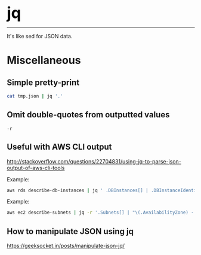 **<span style="font-size:3em;color:black">jq</span>**
***
It's like sed for JSON data.

# Miscellaneous

## Simple pretty-print
```bash
cat tmp.json | jq '.'
```

## Omit double-quotes from outputted values
```
-r
```

## Useful with AWS CLI output
http://stackoverflow.com/questions/22704831/using-jq-to-parse-json-output-of-aws-cli-tools

Example:
```bash
aws rds describe-db-instances | jq ' .DBInstances[] | .DBInstanceIdentifier,.DBInstanceClass,.Endpoint.Address'
```

Example:
```bash
aws ec2 describe-subnets | jq -r '.Subnets[] | "\(.AvailabilityZone) - \(.DefaultForAz)"'
```

## How to manipulate JSON using jq
https://geeksocket.in/posts/manipulate-json-jq/